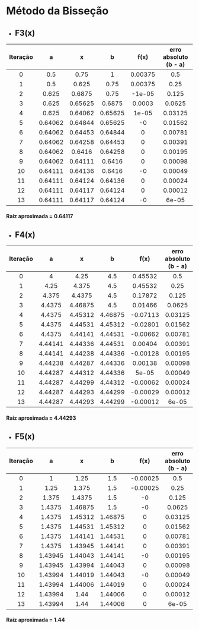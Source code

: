 # Método da Bisseção

- ## F3(x)

|  Iteração  |    a    |    x    |    b    |  f(x)   |  erro absoluto (b - a)  |
|:----------:|:-------:|:-------:|:-------:|:-------:|:-----------------------:|
|     0      |   0.5   |  0.75   |    1    | 0.00375 |           0.5           |
|     1      |   0.5   |  0.625  |  0.75   | 0.00375 |          0.25           |
|     2      |  0.625  | 0.6875  |  0.75   | -1e-05  |          0.125          |
|     3      |  0.625  | 0.65625 | 0.6875  | 0.0003  |         0.0625          |
|     4      |  0.625  | 0.64062 | 0.65625 |  1e-05  |         0.03125         |
|     5      | 0.64062 | 0.64844 | 0.65625 |   -0    |         0.01562         |
|     6      | 0.64062 | 0.64453 | 0.64844 |    0    |         0.00781         |
|     7      | 0.64062 | 0.64258 | 0.64453 |    0    |         0.00391         |
|     8      | 0.64062 | 0.6416  | 0.64258 |    0    |         0.00195         |
|     9      | 0.64062 | 0.64111 | 0.6416  |    0    |         0.00098         |
|     10     | 0.64111 | 0.64136 | 0.6416  |   -0    |         0.00049         |
|     11     | 0.64111 | 0.64124 | 0.64136 |    0    |         0.00024         |
|     12     | 0.64111 | 0.64117 | 0.64124 |    0    |         0.00012         |
|     13     | 0.64111 | 0.64117 | 0.64124 |   -0    |          6e-05          |

#### Raiz aproximada = 0.64117

- ## F4(x)

|  Iteração  |    a    |    x    |    b    |   f(x)   |  erro absoluto (b - a)  |
|:----------:|:-------:|:-------:|:-------:|:--------:|:-----------------------:|
|     0      |    4    |  4.25   |   4.5   | 0.45532  |           0.5           |
|     1      |  4.25   |  4.375  |   4.5   | 0.45532  |          0.25           |
|     2      |  4.375  | 4.4375  |   4.5   | 0.17872  |          0.125          |
|     3      | 4.4375  | 4.46875 |   4.5   | 0.01466  |         0.0625          |
|     4      | 4.4375  | 4.45312 | 4.46875 | -0.07113 |         0.03125         |
|     5      | 4.4375  | 4.44531 | 4.45312 | -0.02801 |         0.01562         |
|     6      | 4.4375  | 4.44141 | 4.44531 | -0.00662 |         0.00781         |
|     7      | 4.44141 | 4.44336 | 4.44531 | 0.00404  |         0.00391         |
|     8      | 4.44141 | 4.44238 | 4.44336 | -0.00128 |         0.00195         |
|     9      | 4.44238 | 4.44287 | 4.44336 | 0.00138  |         0.00098         |
|     10     | 4.44287 | 4.44312 | 4.44336 |  5e-05   |         0.00049         |
|     11     | 4.44287 | 4.44299 | 4.44312 | -0.00062 |         0.00024         |
|     12     | 4.44287 | 4.44293 | 4.44299 | -0.00029 |         0.00012         |
|     13     | 4.44287 | 4.44293 | 4.44299 | -0.00012 |          6e-05          |

#### Raiz aproximada = 4.44293


- ## F5(x)

|  Iteração  |    a    |    x    |    b    |   f(x)   |  erro absoluto (b - a)  |
|:----------:|:-------:|:-------:|:-------:|:--------:|:-----------------------:|
|     0      |    1    |  1.25   |   1.5   | -0.00025 |           0.5           |
|     1      |  1.25   |  1.375  |   1.5   | -0.00025 |          0.25           |
|     2      |  1.375  | 1.4375  |   1.5   |    -0    |          0.125          |
|     3      | 1.4375  | 1.46875 |   1.5   |    -0    |         0.0625          |
|     4      | 1.4375  | 1.45312 | 1.46875 |    0     |         0.03125         |
|     5      | 1.4375  | 1.44531 | 1.45312 |    0     |         0.01562         |
|     6      | 1.4375  | 1.44141 | 1.44531 |    0     |         0.00781         |
|     7      | 1.4375  | 1.43945 | 1.44141 |    0     |         0.00391         |
|     8      | 1.43945 | 1.44043 | 1.44141 |    -0    |         0.00195         |
|     9      | 1.43945 | 1.43994 | 1.44043 |    0     |         0.00098         |
|     10     | 1.43994 | 1.44019 | 1.44043 |    -0    |         0.00049         |
|     11     | 1.43994 | 1.44006 | 1.44019 |    0     |         0.00024         |
|     12     | 1.43994 |  1.44   | 1.44006 |    0     |         0.00012         |
|     13     | 1.43994 |  1.44   | 1.44006 |    0     |          6e-05          |

#### Raiz aproximada = 1.44
